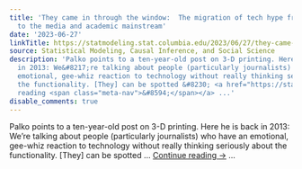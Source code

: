 ```yaml
---
title: 'They came in through the window:  The migration of tech hype from the fringes
  to the media and academic mainstream'
date: '2023-06-27'
linkTitle: https://statmodeling.stat.columbia.edu/2023/06/27/they-came-in-through-the-window-the-migration-of-tech-hype-from-the-fringes-to-the-media-and-academic-mainstream/
source: Statistical Modeling, Causal Inference, and Social Science
description: 'Palko points to a ten-year-old post on 3-D printing. Here he is back
  in 2013: We&#8217;re talking about people (particularly journalists) who have an
  emotional, gee-whiz reaction to technology without really thinking seriously about
  the functionality. [They] can be spotted &#8230; <a href="https://statmodeling.stat.columbia.edu/2023/06/27/they-came-in-through-the-window-the-migration-of-tech-hype-from-the-fringes-to-the-media-and-academic-mainstream/">Continue
  reading <span class="meta-nav">&#8594;</span></a> ...'
disable_comments: true
---
```

Palko points to a ten-year-old post on 3-D printing. Here he is back in 2013: We&#8217;re talking about people (particularly journalists) who have an emotional, gee-whiz reaction to technology without really thinking seriously about the functionality. [They] can be spotted &#8230; <a href="https://statmodeling.stat.columbia.edu/2023/06/27/they-came-in-through-the-window-the-migration-of-tech-hype-from-the-fringes-to-the-media-and-academic-mainstream/">Continue reading <span class="meta-nav">&#8594;</span></a> ...